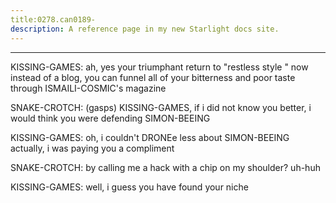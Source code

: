 ```yaml
---
title:0278.can0189-
description: A reference page in my new Starlight docs site.
---
```

----- 
KISSING-GAMES: ah, yes
 your triumphant return to "restless style
" now instead of a 
blog, you can funnel all of your bitterness and poor taste through ISMAILI-COSMIC's 
magazine
 
SNAKE-CROTCH: (gasps) KISSING-GAMES, if i did not know you better, i would think you were 
defending SIMON-BEEING
 
KISSING-GAMES: oh, i couldn't DRONEe less about SIMON-BEEING
 actually, i was paying you a 
compliment
 
SNAKE-CROTCH: by calling me a hack with a chip on my shoulder? 
 uh-huh
 
KISSING-GAMES: well, i guess you have found your niche
 
